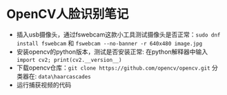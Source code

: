 # OpenCV人脸识别笔记

* 插入usb摄像头，通过fswebcam这款小工具测试摄像头是否正常：`sudo dnf install fswebcam` 和 `fswebcam --no-banner -r 640x480 image.jpg`
* 安装opencv的python版本，测试是否安装正常: 在python解释器中输入`import cv2; print(cv2.__version__)`
* 下载opencv仓库：`git clone https://github.com/opencv/opencv.git` 分类器在: `data\haarcascades`
* 运行捕获视频的代码


